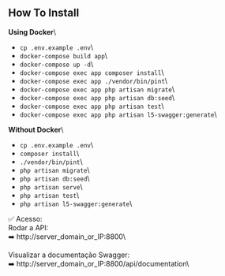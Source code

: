 ## How To Install

**Using Docker**\
 - `cp .env.example .env`\
 - `docker-compose build app`\
 - `docker-compose up -d`\
 - `docker-compose exec app composer install`\
 - `docker-compose exec app ./vendor/bin/pint`\
 - `docker-compose exec app php artisan migrate`\
 - `docker-compose exec app php artisan db:seed`\
 - `docker-compose exec app php artisan test`\
 - `docker-compose exec app php artisan l5-swagger:generate`\
  
**Without Docker**\
 - `cp .env.example .env`\
 - `composer install`\
 - `./vendor/bin/pint`\
 - `php artisan migrate`\
 - `php artisan db:seed`\
 - `php artisan serve`\
 - `php artisan test`\
 - `php artisan l5-swagger:generate`\

✅ Acesso:\
Rodar a API:\
➡️ http://server_domain_or_IP:8800\

Visualizar a documentação Swagger:\
➡️ http://server_domain_or_IP:8800/api/documentation\

